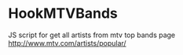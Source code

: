 HookMTVBands
============

JS script for get all artists from mtv top bands page http://www.mtv.com/artists/popular/
